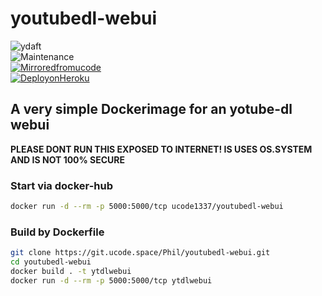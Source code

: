 # youtubedl-webui
![ydaft](https://forthebadge.com/images/badges/you-didnt-ask-for-this.svg)
<br>
![Maintenance](https://img.shields.io/badge/Maintained%3F-yes-green.svg) 
<br>
[![Mirroredfromucode](https://img.shields.io/badge/Mirrored-from%20ucodespace--git-blue)](https://git.ucode.space/Phil/youtubedl-webui)
<br>
[![DeployonHeroku](https://www.herokucdn.com/deploy/button.svg)](https://dashboard.heroku.com/new?template=https%3A%2F%2Fgithub.com%2Fucodespace%2Fyoutubedl-webui%2Ftree%2Fheroku)
## A very simple Dockerimage for an yotube-dl webui
**PLEASE DONT RUN THIS EXPOSED TO INTERNET! IS USES OS.SYSTEM AND IS NOT 100% SECURE**

### Start via docker-hub
```bash
docker run -d --rm -p 5000:5000/tcp ucode1337/youtubedl-webui
```

### Build by Dockerfile
```bash
git clone https://git.ucode.space/Phil/youtubedl-webui.git
cd youtubedl-webui
docker build . -t ytdlwebui
docker run -d --rm -p 5000:5000/tcp ytdlwebui
```
